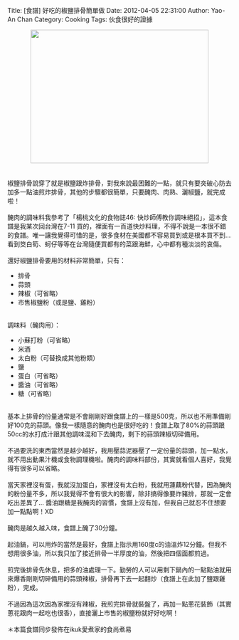 Title: [食譜] 好吃的椒鹽排骨簡單做
Date: 2012-04-05 22:31:00
Author: Yao-An Chan
Category: Cooking
Tags: 伙食很好的證據


<div class='post'>
<center><a href="https://picasaweb.google.com/lh/photo/9iWkq186eR6TtAWCNbejk9MTjNZETYmyPJy0liipFm0?feat=embedwebsite"><img height="300" src="https://lh6.googleusercontent.com/-2esBJjtd-oE/T35tDhMBLSI/AAAAAAAANJA/eMlCxlNOYzw/s400/P1040527-1.jpg" width="400" /></a></center><br /><br />椒鹽排骨說穿了就是椒鹽跟炸排骨，對我來說最困難的一點，就只有要突破心防去加多一點油煎炸排骨，其他的步驟都很簡單，只要醃肉、肉熟、灑椒鹽，就完成啦！<br /><br />醃肉的調味料我參考了「楊桃文化的食物誌46: 快炒師傅教你調味絕招」，這本食譜是我某次回台灣在7-11 買的，裡面有一百道快炒料理，不得不說是一本很不錯的食譜。唯一讓我覺得可惜的是，很多食材在美國都不容易買到或是根本買不到...看到筊白筍、蚵仔等等在台灣隨便買都有的菜跟海鮮，心中都有種淡淡的哀傷。<br /><br />還好椒鹽排骨要用的材料非常簡單，只有：<br /><ul><li>排骨</li><li>蒜頭</li><li>辣椒（可省略）</li><li>市售椒鹽粉（或是鹽、雞粉）</li></ul><br />調味料（醃肉用）：<br /><ul><li>小蘇打粉（可省略）</li><li>米酒&nbsp;</li><li>太白粉（可替換成其他粉類）</li><li>鹽&nbsp;</li><li>蛋白（可省略）</li><li>醬油（可省略）</li><li>糖（可省略）</li></ul><br />基本上排骨的份量通常是不會剛剛好跟食譜上的一樣是500克，所以也不用準備剛好100克的蒜頭。像我一樣隨意的醃肉也是很好吃的！食譜上取了80%的蒜頭跟50cc的水打成汁跟其他調味混和下去醃肉，剩下的蒜頭辣椒切碎備用。<br /><br />不過要洗的東西當然是越少越好，我用壓蒜泥器壓了一定份量的蒜頭，加一點水，就不用出動果汁機或食物調理機啦。醃肉的調味料部份，其實就看個人喜好，我覺得有很多可以省略。<br /><br />當天家裡沒有蛋，我就沒加蛋白，家裡沒有太白粉，我就用蓮藕粉代替，因為醃肉的粉份量不多，所以我覺得不會有很大的影響，除非搞得像要炸豬排，那就一定會吃出差異了... 醬油跟糖是我醃肉的習慣，食譜上沒有加，但我自己就忍不住想要加一點點啊！XD<br /><br />醃肉是越久越入味，食譜上醃了30分鐘。<br /><br />起油鍋，可以用炸的當然是最好，食譜上指示用160度c的油溫炸12分鐘。但我不想用很多油，所以我只加了接近排骨一半厚度的油，然後把四個面都煎過。<br /><br />煎完後排骨先休息，把多的油處理一下。勤勞的人可以用剩下鍋內的一點點油就用來爆香剛剛切碎備用的蒜頭辣椒，排骨再下去一起翻炒（食譜上在此加了鹽跟雞粉），完成。<br /><br />不過因為這次因為家裡沒有辣椒，我煎完排骨就裝盤了，再加一點蔥花裝飾（其實蔥花跟肉一起吃也很香），直接灑上市售的椒鹽粉就好好吃啊！<br /><br />＊本篇食譜同步發佈在ikuk愛煮家的食尚煮易</div>
